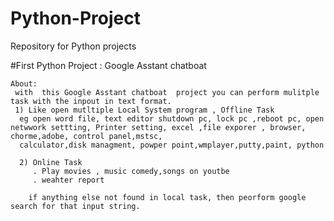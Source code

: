 # Python-Project
Repository for Python projects

#First Python Project : Google Asstant chatboat
 
    About: 
     with  this Google Asstant chatboat  project you can perform mulitple task with the inpout in text format. 
     1) Like open mutltiple Local System program , Offline Task
      eg open word file, text editor shutdown pc, lock pc ,reboot pc, open netwwork settting, Printer setting, excel ,file exporer , browser, chorme,adobe, control panel,mstsc,
      calculator,disk managment, powper point,wmplayer,putty,paint, python 
      
      2) Online Task
         . Play movies , music comedy,songs on youtbe 
         . weahter report 
         
        if anything else not found in local task, then peorform google search for that input string.
        
         
     
     
  

